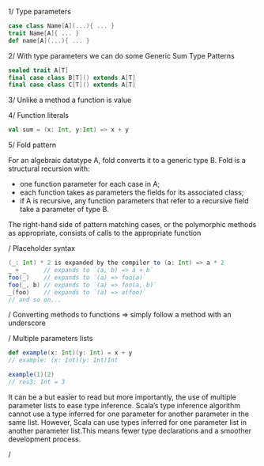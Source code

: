 1/ Type parameters 
```scala
case class Name[A](...){ ... }
trait Name[A]{ ... }
def name[A](...){ ... }
```

2/ With type parameters we can do some Generic Sum Type Patterns
```scala
sealed trait A[T]
final case class B[T]() extends A[T]
final case class C[T]() extends A[T]
```

3/ Unlike a method a function is value

4/ Function literals 
```scala
val sum = (x: Int, y:Int) => x + y
```

5/ Fold pattern 

For an algebraic datatype A, fold converts it to a generic type B. Fold is a structural recursion with:
- one function parameter for each case in A;
- each function takes as parameters the fields for its associated class;
- if A is recursive, any function parameters that refer to a recursive field take a parameter of type B.

The right-hand side of pattern matching cases, or the polymorphic methods as appropriate, consists of calls to the appropriate function


/ Placeholder syntax 

```scala
(_: Int) * 2 is expanded by the compiler to (a: Int) => a * 2
_ + _     // expands to `(a, b) => a + b`
foo(_)    // expands to `(a) => foo(a)`
foo(_, b) // expands to `(a) => foo(a, b)`
_(foo)    // expands to `(a) => a(foo)`
// and so on...
````

/ Converting methods to functions => simply follow a method with an underscore

/ Multiple parameters lists

```scala
def example(x: Int)(y: Int) = x + y
// example: (x: Int)(y: Int)Int

example(1)(2)
// res3: Int = 3
```

 It can be a but easier to read but more importantly, the use of multiple parameter lists to ease type inference. Scala’s type inference algorithm cannot use a type inferred for one parameter for another parameter in the same list. However, Scala can use types inferred for one parameter list in another parameter list.This means fewer type declarations and a smoother development process.

/ 

